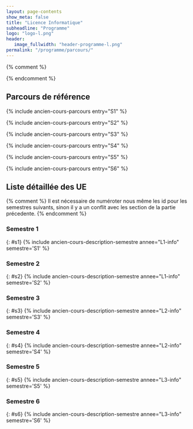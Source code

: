 ```yaml
---
layout: page-contents
show_meta: false
title: "Licence Informatique"
subheadline: "Programme"
logo: "logo-l.png"
header:
   image_fullwidth: "header-programme-l.png"
permalink: "/programme/parcours/"
---
```


{% comment %}

{% endcomment %}



## Parcours de référence ##

{% include ancien-cours-parcours entry="S1" %}

{% include ancien-cours-parcours entry="S2" %}

{% include ancien-cours-parcours entry="S3" %}

{% include ancien-cours-parcours entry="S4" %}

{% include ancien-cours-parcours entry="S5" %}

{% include ancien-cours-parcours entry="S6" %}

## Liste détaillée des UE ##

{% comment %}
Il est nécessaire de numéroter nous même les id pour les semestres
suivants, sinon il y a un conflit avec les section de la partie
précedente.
{% endcomment %}

### Semestre 1 ###
{: #s1}
{% include ancien-cours-description-semestre annee="L1-info" semestre='S1' %}

### Semestre 2 ###
{: #s2}
{% include ancien-cours-description-semestre annee="L1-info" semestre='S2' %}

### Semestre 3 ###
{: #s3}
{% include ancien-cours-description-semestre annee="L2-info" semestre='S3' %}

### Semestre 4 ###
{: #s4}
{% include ancien-cours-description-semestre annee="L2-info" semestre='S4' %}

### Semestre 5 ###
{: #s5}
{% include ancien-cours-description-semestre annee="L3-info" semestre='S5' %}

### Semestre 6 ###
{: #s6}
{% include ancien-cours-description-semestre annee="L3-info" semestre='S6' %}
